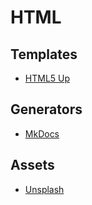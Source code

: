 # HTML

## Templates

- [HTML5 Up](https://html5up.net/)

## Generators

- [MkDocs](http://www.mkdocs.org/)

## Assets

- [Unsplash](https://unsplash.com/)